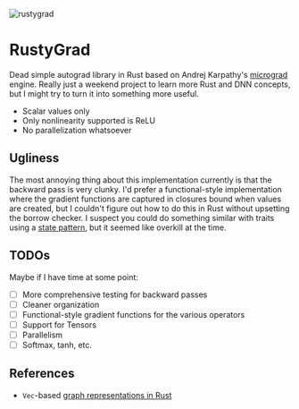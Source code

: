 ![rustygrad](https://github.com/khale/rustygrad/actions/workflows/ci.yml/badge.svg)

# RustyGrad
Dead simple autograd library in Rust based on Andrej Karpathy's [micrograd](https://youtu.be/VMj-3S1tku0) engine. 
Really just a weekend project to learn more Rust and DNN concepts, but I might try to turn it into something more
useful. 

- Scalar values only
- Only nonlinearity supported is ReLU
- No parallelization whatsoever

## Ugliness
The most annoying thing about this implementation currently is that the
backward pass is very clunky. I'd prefer a functional-style implementation
where the gradient functions are captured in closures bound when values are
created, but I couldn't figure out how to do this in Rust without upsetting the
borrow checker. I suspect you could do something similar with traits using a [state
pattern](https://doc.rust-lang.org/book/ch17-03-oo-design-patterns.html), but
it seemed like overkill at the time. 

## TODOs
Maybe if I have time at some point:
- [ ] More comprehensive testing for backward passes
- [ ] Cleaner organization
- [ ] Functional-style gradient functions for the various operators
- [ ] Support for Tensors
- [ ] Parallelism
- [ ] Softmax, tanh, etc. 

## References
- `Vec`-based [graph representations in Rust](https://paulkernfeld.com/2018/06/17/exploring-computation-graphs-in-rust.html)
